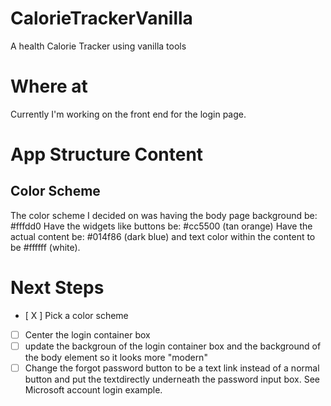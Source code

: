 # CalorieTrackerVanilla
A health Calorie Tracker using vanilla tools

# Where at
Currently I'm working on the front end for the login page.

# App Structure Content

## Color Scheme 
The color scheme I decided on was having the body page background be: #fffdd0
Have the widgets like buttons be: #cc5500 (tan orange)
Have the actual content be: #014f86 (dark blue) and text color within the content to be #ffffff (white).

# Next Steps
- [ X ] Pick a color scheme
- [ ] Center the login container box
- [ ] update the backgroun of the login container box and the background of the body element so it looks more "modern"
- [ ] Change the forgot password button to be a text link instead of a normal button and put the textdirectly underneath the password input box. See Microsoft account login example.

